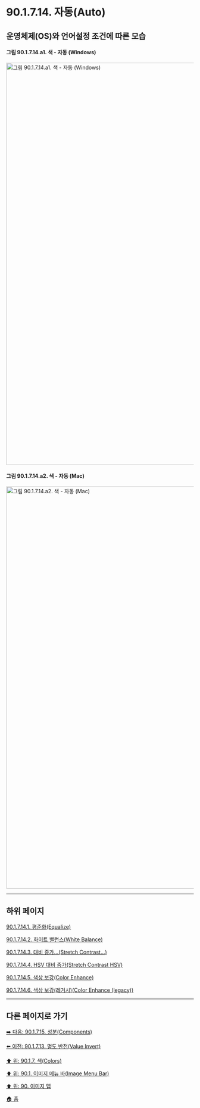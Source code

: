 # 90.1.7.14. 자동(Auto)
## 운영체제(OS)와 언어설정 조건에 따른 모습
#### 그림 90.1.7.14.a1. 색 - 자동 (Windows)
<img width="1080" alt="그림 90.1.7.14.a1. 색 - 자동 (Windows)" environment="MacOS:Sonoma 14.2.1 GIMP 2.10.36" src="https://github.com/wonder13662/gimp/assets/15767104/04336922-bef6-4b3a-80af-77589af2f751">

#### 그림 90.1.7.14.a2. 색 - 자동 (Mac)
<img width="1080" alt="그림 90.1.7.14.a2. 색 - 자동 (Mac)" environment="MacOS:Sonoma 14.2.1 GIMP 2.10.36" src="https://github.com/wonder13662/gimp/assets/15767104/b606a8e7-2cfe-4b4d-b106-bc761c0c77d6">

***

## 하위 페이지

[90.1.7.14.1. 평준화(Equalize)](./90-01-07-colorsx-14-autox-01-equalize.md)

[90.1.7.14.2. 화이트 밸런스(White Balance)](./90-01-07-colorsx-14-autox-02-white_balance.md)

[90.1.7.14.3. 대비 증가...(Stretch Contrast...)](./90-01-07-colorsx-14-autox-03-stretch_contrast.md)

[90.1.7.14.4. HSV 대비 증가(Stretch Contrast HSV)](./90-01-07-colorsx-14-autox-04-stretch_contrast_hsv.md)

[90.1.7.14.5. 색상 보강(Color Enhance)](./90-01-07-colorsx-14-autox-05-color_enhance.md)

[90.1.7.14.6. 색상 보강(레거시)(Color Enhance (legacy))](./90-01-07-colorsx-14-autox-06-color_enhance_legacy.md)

***

## 다른 페이지로 가기

[➡️ 다음: 90.1.7.15. 성분(Components)](./90-01-07-colorsx-15-components.md)

[⬅️ 이전: 90.1.7.13. 명도 반전(Value Invert)](./90-01-07-colorsx-13-value_invert.md)

[⬆️ 위: 90.1.7. 색(Colors)](./90-01-07-colors.md)

[⬆️ 위: 90.1. 이미지 메뉴 바(Image Menu Bar)](./90-01-00-image-menu-bar.md)

[⬆️ 위: 90. 이미지 맵](./90-00-image-map.md)

[🏠 홈](./00-home.md)